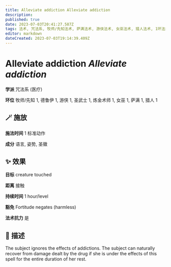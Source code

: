 ```yaml
---
title: Alleviate addiction Alleviate addiction
description: 
published: true
date: 2023-07-03T20:41:27.587Z
tags: 法术, 咒法系, 牧师/先知法术, 萨满法术, 游侠法术, 女巫法术, 猎人法术, 1环法术, 圣武士法术, 德鲁伊法术, 炼金术师法术, 医疗
editor: markdown
dateCreated: 2023-07-03T19:14:39.409Z
---
```


# **Alleviate addiction** *Alleviate addiction*

**学派** 咒法系 (医疗) 

**环位** 牧师/先知 1, 德鲁伊 1, 游侠 1, 圣武士 1, 炼金术师 1, 女巫 1, 萨满 1, 猎人 1

## 🪄 施放

**施法时间** 1 标准动作

**成分** 语言, 姿势, 圣徽

## ✨ 效果 

**目标** creature touched 

**距离** 接触  

**持续时间** 1 hour/level 

**豁免** Fortitude negates (harmless)

**法术抗力** 是

## 📖 描述

The subject ignores the effects of addictions. The subject can naturally recover from damage dealt by the drug if she is under the effects of this spell for the entire duration of her rest.
    